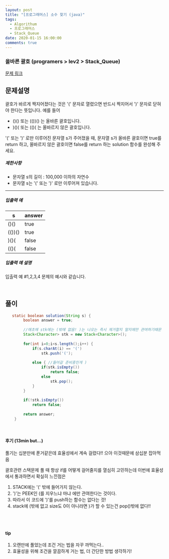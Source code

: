 ```yaml
---
layout: post
title: "[프로그래머스] 소수 찾기 (java)"
tags:
  - Algorithum
  - 프로그래머스
  - Stack_Queue
date: 2020-01-15 16:00:00
comments: true
---
```




###  올바른 괄호 (programers > lev2 > Stack_Queue)

[문제 링크](https://programmers.co.kr/learn/courses/30/lessons/12909)

## 문제설명

괄호가 바르게 짝지어졌다는 것은 '(' 문자로 열렸으면 반드시 짝지어서 ')' 문자로 닫혀야 한다는 뜻입니다. 예를 들어

- ()() 또는 (())() 는 올바른 괄호입니다.
- )()( 또는 (()( 는 올바르지 않은 괄호입니다.

'(' 또는 ')' 로만 이루어진 문자열 s가 주어졌을 때, 문자열 s가 올바른 괄호이면 true를 return 하고, 올바르지 않은 괄호이면 false를 return 하는 solution 함수를 완성해 주세요.

##### 제한사항

- 문자열 s의 길이 : 100,000 이하의 자연수
- 문자열 s는 '(' 또는 ')' 로만 이루어져 있습니다.

------

##### 입출력 예

| s      | answer |
| ------ | ------ |
| ()()   | true   |
| (())() | true   |
| )()(   | false  |
| (()(   | false  |

##### 입출력 예 설명

입출력 예 #1,2,3,4
문제의 예시와 같습니다.

<br>

## 풀이

```java
   static boolean solution(String s) {
        boolean answer = true;
        
        //애초에 stk에는 (밖에 없음! )는 나오는 즉시 제거할지 말지에만 관여하기때문
        Stack<Character> stk = new Stack<Character>();
        
        for(int i=0;i<s.length();i++) {
        	if(s.charAt(i) == '(')
        		stk.push('(');
        	
        	else { //들어갈 준비중인게 )
        		if(stk.isEmpty())
        			return false;
        		else
                    stk.pop();
        	}
        }
        
        if(!stk.isEmpty())
        	return false;
        
        return answer;
    }
```

<br>

#### 후기 (13min but...)

풀기는 십분만에 푼거같은데 효율성에서 계속 걸렸다!! 으아 이것때문에 삼십분 잡아먹음<br>

괄호관련 스택문제 풀 때 항상 if를 어떻게 걸어줄지를 열심히 고민하는데 이번에 효율성에서 통과하면서 확실히 느낀점은 

1. STACK에는 '(' 밖에 들어가지 않는다.
2. ')'는 PEEK인 (를 지우느냐 마냐 에만 관여한다는 것이다.
3. 따라서 이 코드에 ')'를 push하는 함수는 없다는 것!
4. stack에 (밖에 없고 size도 0이 아니라면 )가 할 수 있는건 pop()밖에 없다!!

<br>

<br>

#### tip

1. 오랜만에 풀었는데 조건 거는 법을 자꾸 까먹는다..
2. 효율성을 위해 조건을 깔끔하게 거는 법, 더 간단한 방법 생각하기!

<br>